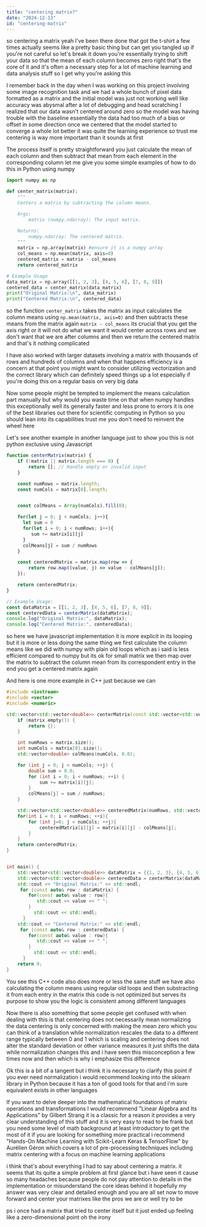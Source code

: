 ```yaml
---
title: "centering matrix?"
date: "2024-12-13"
id: "centering-matrix"
---
```


 so centering a matrix yeah I've been there done that got the t-shirt a few times actually seems like a pretty basic thing but can get you tangled up if you're not careful so let's break it down you're essentially trying to shift your data so that the mean of each column becomes zero right that's the core of it and it's often a necessary step for a lot of machine learning and data analysis stuff so I get why you're asking this

I remember back in the day when I was working on this project involving some image recognition task and we had a whole bunch of pixel data formatted as a matrix and the initial model was just not working well like accuracy was abysmal after a lot of debugging and head scratching I realized that our data wasn't centered around zero so the model was having trouble with the baseline essentially the data had too much of a bias or offset in some direction once we centered that the model started to converge a whole lot better it was quite the learning experience so trust me centering is way more important than it sounds at first

The process itself is pretty straightforward you just calculate the mean of each column and then subtract that mean from each element in the corresponding column let me give you some simple examples of how to do this in Python using numpy

```python
import numpy as np

def center_matrix(matrix):
    """
    Centers a matrix by subtracting the column means.

    Args:
        matrix (numpy.ndarray): The input matrix.

    Returns:
        numpy.ndarray: The centered matrix.
    """
    matrix = np.array(matrix) #ensure it is a numpy array
    col_means = np.mean(matrix, axis=0)
    centered_matrix = matrix - col_means
    return centered_matrix

# Example Usage
data_matrix = np.array([[1, 2, 3], [4, 5, 6], [7, 8, 9]])
centered_data = center_matrix(data_matrix)
print("Original Matrix:\n", data_matrix)
print("Centered Matrix:\n", centered_data)
```

so the function `center_matrix` takes the matrix as input calculates the column means using `np.mean(matrix, axis=0)` and then subtracts these means from the matrix again `matrix - col_means` its crucial that you get the axis right or it will not do what we want it would center across rows and we don't want that we are after columns and then we return the centered matrix and that's it nothing complicated

I have also worked with larger datasets involving a matrix with thousands of rows and hundreds of columns and when that happens efficiency is a concern at that point you might want to consider utilizing vectorization and the correct library which can definitely speed things up a lot especially if you're doing this on a regular basis on very big data

Now some people might be tempted to implement the means calculation part manually but why would you waste time on that when numpy handles this exceptionally well its generally faster and less prone to errors it is one of the best libraries out there for scientific computing in Python so you should lean into its capabilities trust me you don't need to reinvent the wheel here

Let's see another example in another language just to show you this is not python exclusive using Javascript

```javascript
function centerMatrix(matrix) {
    if (!matrix || matrix.length === 0) {
        return []; // Handle empty or invalid input
    }

    const numRows = matrix.length;
    const numCols = matrix[0].length;


    const colMeans = Array(numCols).fill(0);

    for(let j = 0; j < numCols; j++){
      let sum = 0
      for(let i = 0; i < numRows; i++){
         sum += matrix[i][j]
      }
      colMeans[j] = sum / numRows
    }

    const centeredMatrix = matrix.map(row => {
        return row.map((value, j) => value - colMeans[j]);
    });

    return centeredMatrix;
}

// Example Usage:
const dataMatrix = [[1, 2, 3], [4, 5, 6], [7, 8, 9]];
const centeredData = centerMatrix(dataMatrix);
console.log("Original Matrix:", dataMatrix);
console.log("Centered Matrix:", centeredData);
```

 so here we have javascript implementation it is more explicit in its looping but it is more or less doing the same thing we first calculate the column means like we did with numpy with plain old loops which as i said is less efficient compared to numpy but its ok for small matrix we then map over the matrix to subtract the column mean from its correspondent entry in the end you get a centered matrix again

And here is one more example in C++ just because we can

```cpp
#include <iostream>
#include <vector>
#include <numeric>

std::vector<std::vector<double>> centerMatrix(const std::vector<std::vector<double>>& matrix) {
    if (matrix.empty()) {
        return {};
    }

    int numRows = matrix.size();
    int numCols = matrix[0].size();
    std::vector<double> colMeans(numCols, 0.0);

    for (int j = 0; j < numCols; ++j) {
        double sum = 0.0;
        for (int i = 0; i < numRows; ++i) {
            sum += matrix[i][j];
        }
        colMeans[j] = sum / numRows;
    }

    std::vector<std::vector<double>> centeredMatrix(numRows, std::vector<double>(numCols, 0.0));
    for(int i = 0; i < numRows; ++i){
        for (int j=0; j < numCols; ++j){
            centeredMatrix[i][j] = matrix[i][j] - colMeans[j];
        }
    }
    return centeredMatrix;
}


int main() {
    std::vector<std::vector<double>> dataMatrix = {{1, 2, 3}, {4, 5, 6}, {7, 8, 9}};
    std::vector<std::vector<double>> centeredData = centerMatrix(dataMatrix);
    std::cout << "Original Matrix:" << std::endl;
     for (const auto& row : dataMatrix) {
        for(const auto& value : row){
           std::cout << value << " ";
        }
          std::cout << std::endl;
      }
    std::cout << "Centered Matrix:" << std::endl;
     for (const auto& row : centeredData) {
        for(const auto& value : row){
           std::cout << value << " ";
        }
          std::cout << std::endl;
      }
    return 0;
}
```

You see this C++ code also does more or less the same stuff we have also calculating the column means using regular old loops and then substracting it from each entry in the matrix this code is not optimized but serves its purpose to show you the logic is consistent among different languages

Now there is also something that some people get confused with when dealing with this is that centering does not necessarily mean normalizing the data centering is only concerned with making the mean zero which you can think of a translation while normalization rescales the data to a different range typically between 0 and 1 which is scaling and centering does not alter the standard deviation or other variance measures it just shifts the data while normalization changes this and i have seen this misconception a few times now and then which is why i emphasize this difference

Ok this is a bit of a tangent but i think it is necessary to clarify this point if you ever need normalization i would recommend looking into the sklearn library in Python because it has a ton of good tools for that and i'm sure equivalent exists in other languages

If you want to delve deeper into the mathematical foundations of matrix operations and transformations I would recommend "Linear Algebra and Its Applications" by Gilbert Strang it is a classic for a reason it provides a very clear understanding of this stuff and it is very easy to read to be frank but you need some level of math background at least introductory to get the most of it if you are looking for something more practical i recommend "Hands-On Machine Learning with Scikit-Learn Keras & TensorFlow" by Aurélien Géron which covers a lot of pre-processing techniques including matrix centering with a focus on machine learning applications

i think that's about everything I had to say about centering a matrix. it seems that its quite a simple problem at first glance but i have seen it cause so many headaches because people do not pay attention to details in the implementation or misunderstand the core ideas behind it hopefully my answer was very clear and detailed enough and you are all set now to move forward and center your matrixes like the pros we are or well try to be

ps i once had a matrix that tried to center itself but it just ended up feeling like a zero-dimensional point oh the irony
